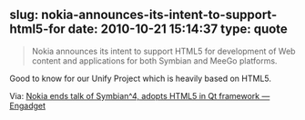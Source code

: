 slug: nokia-announces-its-intent-to-support-html5-for
date: 2010-10-21 15:14:37
type: quote
---

> Nokia announces its intent to support HTML5 for development of Web content and applications for both Symbian and MeeGo platforms.

Good to know for our Unify Project which is heavily based on HTML5.

 Via: [Nokia ends talk of Symbian^4, adopts HTML5 in Qt framework — Engadget](http://www.engadget.com/2010/10/21/nokia-refines-development-stategy-adopts-html5-in-qt-and-ends-s/)
